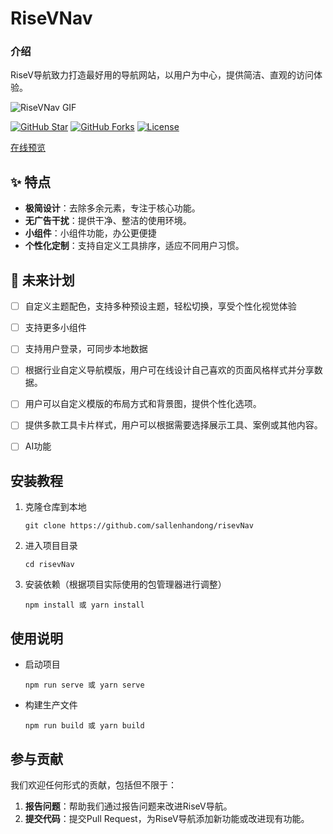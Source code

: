 # RiseVNav

### 介绍
RiseV导航致力打造最好用的导航网站，以用户为中心，提供简洁、直观的访问体验。


![RiseVNav GIF](risevnav.gif)

[![GitHub Star](https://img.shields.io/github/stars/sallenhandong/risevNav.svg)](https://github.com/sallenhandong/risevNav)
[![GitHub Forks](https://img.shields.io/github/forks/sallenhandong/risevNav.svg)](https://github.com/sallenhandong/risevNav)
[![License](https://img.shields.io/badge/License-Apache%202.0-brightgreen.svg)](https://opensource.org/licenses/Apache-2.0)


[在线预览](https://nav.risev.cn)

##  :sparkles: 特点
- **极简设计**：去除多余元素，专注于核心功能。
- **无广告干扰**：提供干净、整洁的使用环境。
- **小组件**：小组件功能，办公更便捷
- **个性化定制**：支持自定义工具排序，适应不同用户习惯。

##  :star2: 未来计划
- [ ]  自定义主题配色，支持多种预设主题，轻松切换，享受个性化视觉体验
- [ ]  支持更多小组件
- [ ]  支持用户登录，可同步本地数据
- [ ]  根据行业自定义导航模版，用户可在线设计自己喜欢的页面风格样式并分享数据。
- [ ]  用户可以自定义模版的布局方式和背景图，提供个性化选项。
- [ ]  提供多款工具卡片样式，用户可以根据需要选择展示工具、案例或其他内容。
- [ ]  AI功能


## 安装教程
1. 克隆仓库到本地
   ```
   git clone https://github.com/sallenhandong/risevNav
   ```
2. 进入项目目录
   ```
   cd risevNav
   ```
3. 安装依赖（根据项目实际使用的包管理器进行调整）
   ```
   npm install 或 yarn install
   ```

## 使用说明
- 启动项目
  ```
  npm run serve 或 yarn serve
  ```
- 构建生产文件
  ```
  npm run build 或 yarn build
  ```

## 参与贡献
我们欢迎任何形式的贡献，包括但不限于：
1. **报告问题**：帮助我们通过报告问题来改进RiseV导航。
2. **提交代码**：提交Pull Request，为RiseV导航添加新功能或改进现有功能。


